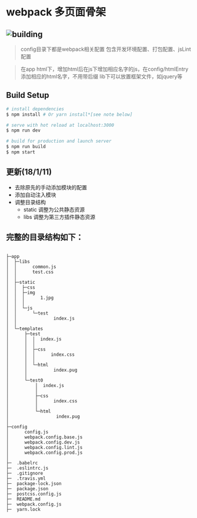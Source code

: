 # webpack 多页面骨架
![building](https://www.travis-ci.org/CavinHuang/webpack-multi-skeleton.svg?branch=master "build status")
---
>config目录下都是webpack相关配置
包含开发环境配置、打包配置、jsLint配置

>在app html下，增加html后在js下增加相应名字的js，在config/htmlEntry添加相应的html名字，不用带后缀
lib下可以放置框架文件，如jquery等

## Build Setup

``` bash
# install dependencies
$ npm install # Or yarn install*[see note below]

# serve with hot reload at localhost:3000
$ npm run dev

# build for production and launch server
$ npm run build
$ npm start

```
## 更新(18/1/11)
- 去除原先的手动添加模块的配置
- 添加自动注入模块
- 调整目录结构
  - static 调整为公共静态资源
  - libs 调整为第三方插件静态资源

## 完整的目录结构如下：
```

├─app
│  ├─libs
│  │      common.js
│  │      test.css
│  │      
│  ├─static
│  │  ├─css
│  │  ├─img
│  │  │      1.jpg
│  │  │      
│  │  └─js
│  │      └─test
│  │              index.js
│  │              
│  └─templates
│      ├─test
│      │  │  index.js
│      │  │  
│      │  ├─css
│      │  │      index.css
│      │  │      
│      │  └─html
│      │          index.pug
│      │          
│      └─test0
│          │  index.js
│          │  
│          ├─css
│          │      index.css
│          │      
│          └─html
│                  index.pug
│                  
├─config
│      config.js
│      webpack.config.base.js
│      webpack.config.dev.js
│      webpack.config.lint.js
│      webpack.config.prod.js
│      
├─  .babelrc
├─  .eslintrc.js
├─  .gitignore
├─  .travis.yml
├─  package-lock.json
├─  package.json
├─  postcss.config.js
├─  README.md
├─  webpack.config.js
├─  yarn.lock
```
